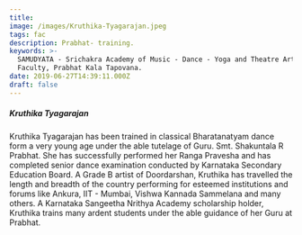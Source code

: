```yaml
---
title:
image: /images/Kruthika-Tyagarajan.jpeg
tags: fac
description: Prabhat- training.
keywords: >-
  SAMUDYATA - Srichakra Academy of Music - Dance - Yoga and Theatre Arts,
  Faculty, Prabhat Kala Tapovana.
date: 2019-06-27T14:39:11.000Z
draft: false
---
```


##### Kruthika Tyagarajan

Kruthika Tyagarajan has been trained in classical Bharatanatyam dance form a very young age under the able tutelage of Guru. Smt. Shakuntala R Prabhat. She has successfully performed her Ranga Pravesha and has completed senior dance examination conducted by Karnataka Secondary Education Board. A Grade B artist of Doordarshan, Kruthika has travelled the length and breadth of the country performing for esteemed institutions and forums like Ankura, IIT - Mumbai, Vishwa Kannada Sammelana and many others. A Karnataka Sangeetha Nrithya Academy scholarship holder, Kruthika trains many ardent students under the able guidance of her Guru at Prabhat.
